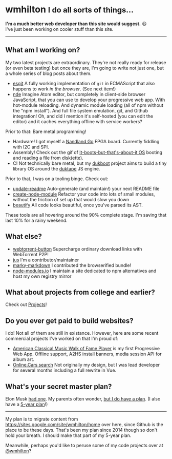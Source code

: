 <!--
title: wmhilton
-->

<h1>wmhilton
<small> I do all sorts of things...</small>
</h1>

**I'm a much better web developer than this site would suggest.** :smiley:
<br>I've just been working on cooler stuff than this site.

<hr>

## What am I working on?

My two latest projects are extraordinary. They're not really ready for release (or even beta testing) but once they are, I'm going to write not just one, but a whole series of blog posts about them.

- [esgit](https://github.com/wmhilton/esgit) A fully working implementation of `git` in ECMAScript that also happens to work *in the browser*. (See next item!)
- [nde](https://nde.now.sh) Imagine Atom editor, but completely in client-side browser JavaScript, that you can use to develop your progressive web app. With hot-module reloading. And dynamic module loading (all of npm without the "npm install"). And full file system emulation, git, and Github integration! Oh, and did I mention it's self-hosted (you can edit the editor) and it caches everything offline with service workers?

Prior to that: Bare metal programming!
- Hardware! I got myself a [Nandland Go](https://www.nandland.com/goboard) FPGA board. Currently fiddling with I2C and SPI.
- Assembly! Check out the gif of [It-boots-but-that's-about-it OS](https://github.com/wmhilton/boots) booting and reading a file from disk(ette).
- C! Not technically bare metal, but my [dukboot](https://gitlab.com/dukboot/dukboot) project aims to build a tiny library OS around the [duktape](http://duktape.org) JS engine.

Prior to that, I was on a tooling binge. Check out:

- [update-readme](https://github.com/update-readme/update-readme) Auto-generate (and maintain!) your next README file
- [create-node-module](https://github.com/wmhilton/create-node-module#js) Refactor your code into lots of small modules, without the friction of set up that would slow you down
- [beautify](https://github.com/wmhilton/beautify) All code looks beautiful, once you've parsed its AST.

These tools are all hovering around the 90% complete stage. I'm saving that last 10% for a rainy weekend.

## What else?

- [webtorrent-button](https://github.com/wmhilton/download-with-webtorrent-button) Supercharge ordinary download links with WebTorrent P2P!
- [jus](https://github.com/jus/jus) I'm a contributor/maintainer
- [marky-markdown](https://github.com/npm/marky-markdown) I contributed the browserified bundle!
- [node-modules.io](https://node-modules.io) I maintain a site dedicated to npm alternatives and host my own registry mirror

## What about projects from college and earlier?

Check out [Projects](./projects/)!

## Do you ever get paid to build websites?

I do! Not all of them are still in existance. However, here are some recent commercial projects I've worked on that I'm proud of:

- [American Classical Music Walk of Fame Player](https://app.classicalwalkoffame.net/) is my first Progressive Web App.
Offline support, A2HS install banners, media session API for album art.
- [Online.Cars search](http://patent.online.cars/) Not originally my design, but I was lead developer for several months including a full rewrite in Vue.

## What's your secret master plan?

Elon Musk [had one](https://www.tesla.com/blog/secret-tesla-motors-master-plan-just-between-you-and-me).
My parents often wonder, [but I do have a plan](https://github.com/project-leibniz/master-plan).
(I also have a [5-year plan](https://github.com/wmhilton/modload#5-year-plan)!)


<hr>

My plan is to migrate content from <https://sites.google.com/site/wmhilton/home> over here, since Github is the place to be these days. That's been my plan since 2014 though so don't hold your breath. I should make that part of my 5-year plan.

Meanwhile, perhaps you'd like to peruse some of my code projects over at [@wmhilton](https://github.com/wmhilton)?
